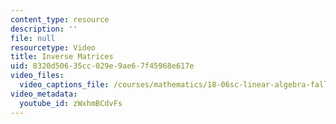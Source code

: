 ```yaml
---
content_type: resource
description: ''
file: null
resourcetype: Video
title: Inverse Matrices
uid: 8320d506-35cc-029e-9ae6-7f45968e617e
video_files:
  video_captions_file: /courses/mathematics/18-06sc-linear-algebra-fall-2011/ax-b-and-the-four-subspaces/multiplication-and-inverse-matrices/inverse-matrices/zWxhmBCdvFs.vtt
video_metadata:
  youtube_id: zWxhmBCdvFs
---
```

